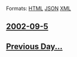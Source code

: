 
Formats: [HTML](2002/09/5/index.html)  [JSON](2002/09/5/index.json)  [XML](2002/09/5/index.xml)  

## [2002-09-5](/news/2002/09/5/index.md)

## [Previous Day...](/news/2002/09/4/index.md)

